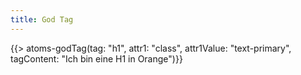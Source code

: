 ```yaml
---
title: God Tag
---
```


{{> atoms-godTag(tag: "h1", attr1: "class", attr1Value: "text-primary", tagContent: "Ich bin eine H1 in Orange")}}
